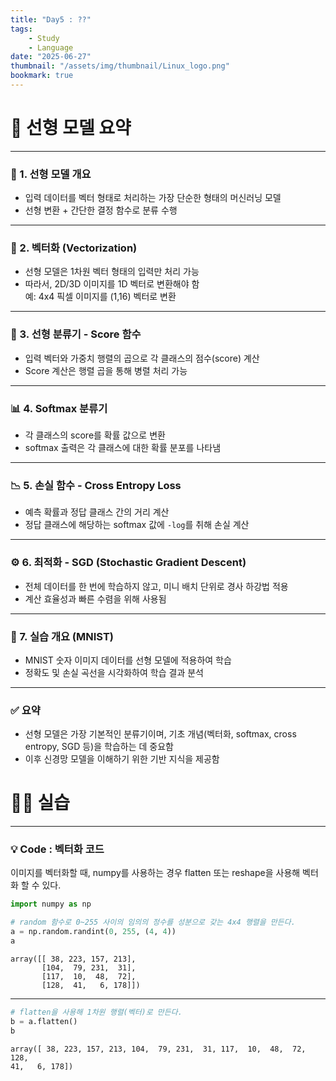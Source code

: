 ```yaml
---
title: "Day5 : ??"
tags:
    - Study
    - Language
date: "2025-06-27"
thumbnail: "/assets/img/thumbnail/Linux_logo.png"
bookmark: true
---
```


# 📘 선형 모델 요약
---

### 🧠 1. 선형 모델 개요
- 입력 데이터를 벡터 형태로 처리하는 가장 단순한 형태의 머신러닝 모델
- 선형 변환 + 간단한 결정 함수로 분류 수행

---

### 🧱 2. 벡터화 (Vectorization)
- 선형 모델은 1차원 벡터 형태의 입력만 처리 가능
- 따라서, 2D/3D 이미지를 1D 벡터로 변환해야 함  
  예: 4x4 픽셀 이미지를 (1,16) 벡터로 변환

---

### 🧮 3. 선형 분류기 - Score 함수
- 입력 벡터와 가중치 행렬의 곱으로 각 클래스의 점수(score) 계산
- Score 계산은 행렬 곱을 통해 병렬 처리 가능

---

### 📊 4. Softmax 분류기
- 각 클래스의 score를 확률 값으로 변환
- softmax 출력은 각 클래스에 대한 확률 분포를 나타냄

---

### 📉 5. 손실 함수 - Cross Entropy Loss
- 예측 확률과 정답 클래스 간의 거리 계산
- 정답 클래스에 해당하는 softmax 값에 `-log`를 취해 손실 계산

---

### ⚙️ 6. 최적화 - SGD (Stochastic Gradient Descent)
- 전체 데이터를 한 번에 학습하지 않고, 미니 배치 단위로 경사 하강법 적용
- 계산 효율성과 빠른 수렴을 위해 사용됨

---

### 🧪 7. 실습 개요 (MNIST)
- MNIST 숫자 이미지 데이터를 선형 모델에 적용하여 학습
- 정확도 및 손실 곡선을 시각화하여 학습 결과 분석

---

### ✅ 요약
- 선형 모델은 가장 기본적인 분류기이며, 기초 개념(벡터화, softmax, cross entropy, SGD 등)을 학습하는 데 중요함
- 이후 신경망 모델을 이해하기 위한 기반 지식을 제공함

# 👨‍💻 실습
---

### 💡 Code : 벡터화 코드
이미지를 벡터화할 때, numpy를 사용하는 경우 flatten 또는 reshape을 사용해 벡터화 할 수 있다.

```py
import numpy as np

# random 함수로 0~255 사이의 임의의 정수를 성분으로 갖는 4x4 행렬을 만든다.
a = np.random.randint(0, 255, (4, 4))
a
```

```
array([[ 38, 223, 157, 213],
       [104,  79, 231,  31],
       [117,  10,  48,  72],
       [128,  41,   6, 178]])
```       

---

```py
# flatten을 사용해 1차원 행렬(벡터)로 만든다.
b = a.flatten()
b
```

```
array([ 38, 223, 157, 213, 104,  79, 231,  31, 117,  10,  48,  72, 128,
41,   6, 178])
```   